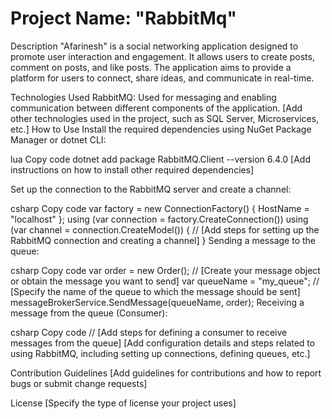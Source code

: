 # Project Name: "RabbitMq"
Description
"Afarinesh" is a social networking application designed to promote user interaction and engagement. It allows users to create posts, comment on posts, and like posts. The application aims to provide a platform for users to connect, share ideas, and communicate in real-time.

Technologies Used
RabbitMQ: Used for messaging and enabling communication between different components of the application.
[Add other technologies used in the project, such as SQL Server, Microservices, etc.]
How to Use
Install the required dependencies using NuGet Package Manager or dotnet CLI:

lua
Copy code
dotnet add package RabbitMQ.Client --version 6.4.0
[Add instructions on how to install other required dependencies]

Set up the connection to the RabbitMQ server and create a channel:

csharp
Copy code
var factory = new ConnectionFactory() { HostName = "localhost" };
using (var connection = factory.CreateConnection())
using (var channel = connection.CreateModel())
{
    // [Add steps for setting up the RabbitMQ connection and creating a channel]
}
Sending a message to the queue:

csharp
Copy code
var order = new Order(); // [Create your message object or obtain the message you want to send]
var queueName = "my_queue"; // [Specify the name of the queue to which the message should be sent]
messageBrokerService.SendMessage(queueName, order);
Receiving a message from the queue (Consumer):

csharp
Copy code
// [Add steps for defining a consumer to receive messages from the queue]
[Add configuration details and steps related to using RabbitMQ, including setting up connections, defining queues, etc.]

Contribution Guidelines
[Add guidelines for contributions and how to report bugs or submit change requests]

License
[Specify the type of license your project uses]





